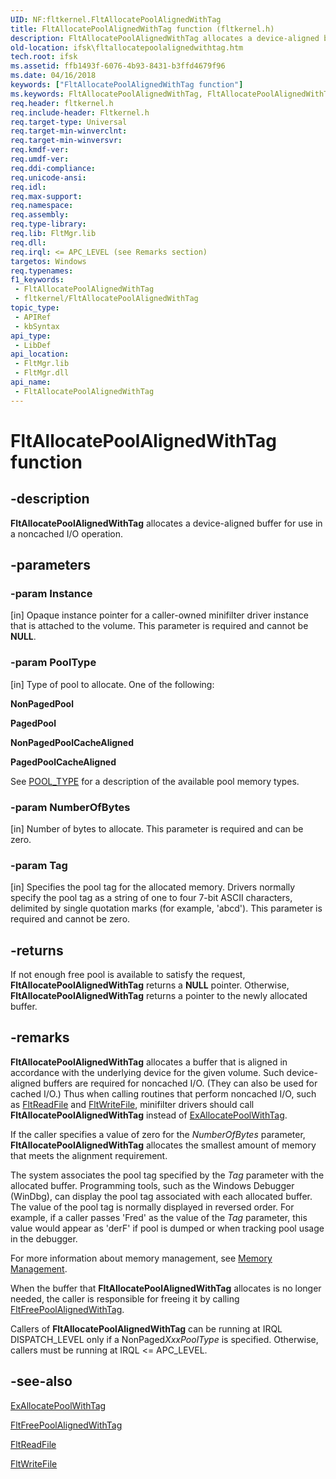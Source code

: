 ```yaml
---
UID: NF:fltkernel.FltAllocatePoolAlignedWithTag
title: FltAllocatePoolAlignedWithTag function (fltkernel.h)
description: FltAllocatePoolAlignedWithTag allocates a device-aligned buffer for use in a noncached I/O operation.
old-location: ifsk\fltallocatepoolalignedwithtag.htm
tech.root: ifsk
ms.assetid: ffb1493f-6076-4b93-8431-b3ffd4679f96
ms.date: 04/16/2018
keywords: ["FltAllocatePoolAlignedWithTag function"]
ms.keywords: FltAllocatePoolAlignedWithTag, FltAllocatePoolAlignedWithTag function [Installable File System Drivers], FltApiRef_a_to_d_b617aed0-5103-4a1e-aa0d-86247d99e803.xml, fltkernel/FltAllocatePoolAlignedWithTag, ifsk.fltallocatepoolalignedwithtag
req.header: fltkernel.h
req.include-header: Fltkernel.h
req.target-type: Universal
req.target-min-winverclnt: 
req.target-min-winversvr: 
req.kmdf-ver: 
req.umdf-ver: 
req.ddi-compliance: 
req.unicode-ansi: 
req.idl: 
req.max-support: 
req.namespace: 
req.assembly: 
req.type-library: 
req.lib: FltMgr.lib
req.dll: 
req.irql: <= APC_LEVEL (see Remarks section)
targetos: Windows
req.typenames: 
f1_keywords:
 - FltAllocatePoolAlignedWithTag
 - fltkernel/FltAllocatePoolAlignedWithTag
topic_type:
 - APIRef
 - kbSyntax
api_type:
 - LibDef
api_location:
 - FltMgr.lib
 - FltMgr.dll
api_name:
 - FltAllocatePoolAlignedWithTag
---
```


# FltAllocatePoolAlignedWithTag function


## -description

<b>FltAllocatePoolAlignedWithTag</b> allocates a device-aligned buffer for use in a noncached I/O operation.

## -parameters

### -param Instance 

[in]
Opaque instance pointer for a caller-owned minifilter driver instance that is attached to the volume. This parameter is required and cannot be <b>NULL</b>.

### -param PoolType 

[in]
Type of pool to allocate. One of the following: 

<b>NonPagedPool</b>

<b>PagedPool</b>

<b>NonPagedPoolCacheAligned</b>

<b>PagedPoolCacheAligned</b>

See <a href="https://docs.microsoft.com/windows-hardware/drivers/ddi/wdm/ne-wdm-_pool_type">POOL_TYPE</a> for a description of the available pool memory types.

### -param NumberOfBytes 

[in]
Number of bytes to allocate. This parameter is required and can be zero.

### -param Tag 

[in]
Specifies the pool tag for the allocated memory. Drivers normally specify the pool tag as a string of one to four 7-bit ASCII characters, delimited by single quotation marks (for example, 'abcd'). This parameter is required and cannot be zero.

## -returns

If not enough free pool is available to satisfy the request, <b>FltAllocatePoolAlignedWithTag</b> returns a <b>NULL</b> pointer. Otherwise, <b>FltAllocatePoolAlignedWithTag</b> returns a pointer to the newly allocated buffer.

## -remarks

<b>FltAllocatePoolAlignedWithTag</b> allocates a buffer that is aligned in accordance with the underlying device for the given volume. Such device-aligned buffers are required for noncached I/O. (They can also be used for cached I/O.) Thus when calling routines that perform noncached I/O, such as <a href="https://docs.microsoft.com/windows-hardware/drivers/ddi/fltkernel/nf-fltkernel-fltreadfile">FltReadFile</a> and <a href="https://docs.microsoft.com/windows-hardware/drivers/ddi/fltkernel/nf-fltkernel-fltwritefile">FltWriteFile</a>, minifilter drivers should call <b>FltAllocatePoolAlignedWithTag</b> instead of <a href="https://docs.microsoft.com/windows-hardware/drivers/ddi/wdm/nf-wdm-exallocatepoolwithtag">ExAllocatePoolWithTag</a>. 

If the caller specifies a value of zero for the <i>NumberOfBytes</i> parameter, <b>FltAllocatePoolAlignedWithTag</b> allocates the smallest amount of memory that meets the alignment requirement. 

The system associates the pool tag specified by the <i>Tag</i> parameter with the allocated buffer. Programming tools, such as the Windows Debugger (WinDbg), can display the pool tag associated with each allocated buffer. The value of the pool tag is normally displayed in reversed order. For example, if a caller passes 'Fred' as the value of the <i>Tag</i> parameter, this value would appear as 'derF' if pool is dumped or when tracking pool usage in the debugger. 

For more information about memory management, see <a href="https://docs.microsoft.com/windows-hardware/drivers/kernel/managing-memory-for-drivers">Memory Management</a>. 

When the buffer that <b>FltAllocatePoolAlignedWithTag</b> allocates is no longer needed, the caller is responsible for freeing it by calling <a href="https://docs.microsoft.com/windows-hardware/drivers/ddi/fltkernel/nf-fltkernel-fltfreepoolalignedwithtag">FltFreePoolAlignedWithTag</a>. 

Callers of <b>FltAllocatePoolAlignedWithTag</b> can be running at IRQL DISPATCH_LEVEL only if a NonPaged<i>XxxPoolType</i> is specified. Otherwise, callers must be running at IRQL <= APC_LEVEL.

## -see-also

<a href="https://docs.microsoft.com/windows-hardware/drivers/ddi/wdm/nf-wdm-exallocatepoolwithtag">ExAllocatePoolWithTag</a>



<a href="https://docs.microsoft.com/windows-hardware/drivers/ddi/fltkernel/nf-fltkernel-fltfreepoolalignedwithtag">FltFreePoolAlignedWithTag</a>



<a href="https://docs.microsoft.com/windows-hardware/drivers/ddi/fltkernel/nf-fltkernel-fltreadfile">FltReadFile</a>



<a href="https://docs.microsoft.com/windows-hardware/drivers/ddi/fltkernel/nf-fltkernel-fltwritefile">FltWriteFile</a>

